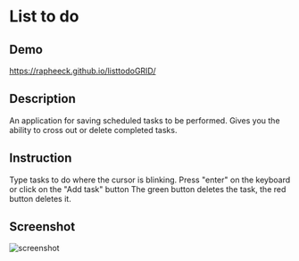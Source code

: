 # List to do

## Demo

https://rapheeck.github.io/listtodoGRID/

## Description

An application for saving scheduled tasks to be performed.
Gives you the ability to cross out or delete completed tasks.

## Instruction

Type tasks to do where the cursor is blinking.
Press "enter" on the keyboard or click on the "Add task" button
The green button deletes the task, the red button deletes it.

## Screenshot

![screenshot](https://raw.githubusercontent.com/rapheeck/listtodo/main/images/Zrzut%20ekranu%20(14).png)
